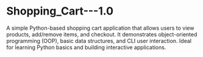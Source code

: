 # Shopping_Cart---1.0
A simple Python-based shopping cart application that allows users to view products, add/remove items, and checkout. It demonstrates object-oriented programming (OOP), basic data structures, and CLI user interaction. Ideal for learning Python basics and building interactive applications.
